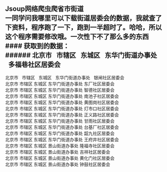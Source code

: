 ## Jsoup网络爬虫爬省市街道<br>一同学问我哪里可以下载街道居委会的数据，我就查了下资料，程序跑了一下，跑到一半超时了。哈哈，所以这个程序需要修改哦。一次性下不了那么多的东西<br>#### 获取到的数据：<br>###### 北京市   市辖区   东城区   东华门街道办事处     多福巷社区居委会<br>
北京市   市辖区   东城区   东华门街道办事处    银闸社区居委会<br>
北京市   市辖区   东城区   东华门街道办事处     东厂社区居委会<br>
北京市   市辖区   东城区   东华门街道办事处     智德社区居委会<br>
北京市   市辖区   东城区   东华门街道办事处     南池子社区居委会<br>
北京市   市辖区   东城区   东华门街道办事处     黄图岗社区居委会<br>
北京市   市辖区   东城区   东华门街道办事处     灯市口社区居委会<br>
北京市   市辖区   东城区   东华门街道办事处     正义路社区居委会<br>
北京市   市辖区   东城区   东华门街道办事处     甘雨社区居委会<br>
北京市   市辖区   东城区   东华门街道办事处     台基厂社区居委会<br>
北京市   市辖区   东城区   东华门街道办事处     韶九社区居委会<br>
北京市   市辖区   东城区   东华门街道办事处     王府井社区居委会<br>
北京市   市辖区   东城区   景山街道办事处     隆福寺社区居委会<br>
北京市   市辖区   东城区   景山街道办事处     吉祥社区居委会<br>
北京市   市辖区   东城区   景山街道办事处     黄化门社区居委会<br>
北京市   市辖区   东城区   景山街道办事处     钟鼓社区居委会<br>
